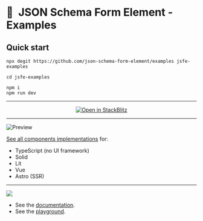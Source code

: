 # 📝  JSON Schema Form Element - Examples

## Quick start

```
npx degit https://github.com/json-schema-form-element/examples jsfe-examples

cd jsfe-examples

npm i
npm run dev
```

---

<div align="center">

[![Open in StackBlitz](https://developer.stackblitz.com/img/open_in_stackblitz.svg)](https://stackblitz.com/github/json-schema-form-element/examples)

</div>

---

![Preview](https://ik.imagekit.io/jc0/jsfe/jsfe-examples_wDwd3aC4c.gif)

[See all components implementations](./src/components) for:

- TypeScript (no UI framework)
- Solid
- Lit
- Vue
- Astro (SSR)

<!-- - React -->
<!-- - Svelte -->

---

![](https://ik.imagekit.io/jc0/jsfe/design/header_json-schema-form-element_2RpVU_W-y-.png?updatedAt=1695289194993)

- See the [documentation](https://github.com/json-schema-form-element/core#readme).
- See the [playground](https://github.com/json-schema-form-element/playground#readme).
